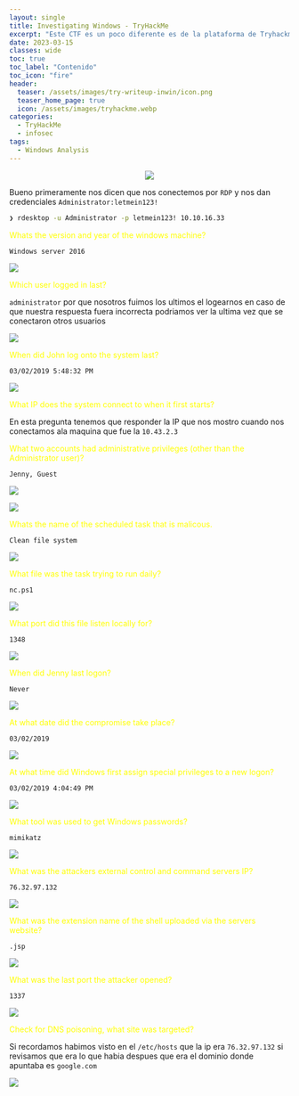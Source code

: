 ```yaml
---
layout: single
title: Investigating Windows - TryHackMe
excerpt: "Este CTF es un poco diferente es de la plataforma de Tryhackme y es de dificultad facil es una maquina windows este CTF es mas de Analisis Forense ya que tenemos que encontrar rastros para saber que es lo que pudo hacer el hacker para comprometer la maquina ademas nos dicen que tenemos que conectarnos por RDP y nos dan credenciales tenemos que basicamente investigar el sistema windows para poder contestar las preguntas"
date: 2023-03-15
classes: wide
toc: true
toc_label: "Contenido"
toc_icon: "fire"
header:
  teaser: /assets/images/try-writeup-inwin/icon.png
  teaser_home_page: true
  icon: /assets/images/tryhackme.webp
categories:
  - TryHackMe
  - infosec
tags:  
  - Windows Analysis
---
```

<p align="center">
<img src="/assets/images/try-writeup-inwin/icon.png">
</p>

Bueno primeramente nos dicen que nos conectemos por `RDP` y nos dan credenciales
`Administrator:letmein123!`

```bash
❯ rdesktop -u Administrator -p letmein123! 10.10.16.33
```

<span style="color:yellow">Whats the version and year of the windows machine?</span>

`Windows server 2016`

![](/assets/images/try-writeup-inwin/1.png)

<span style="color:yellow">Which user logged in last?</span>

`administrator` por que nosotros fuimos los ultimos el logearnos en caso de que nuestra respuesta fuera incorrecta podriamos ver la ultima vez que se conectaron otros usuarios

![](/assets/images/try-writeup-inwin/2.png)

<span style="color:yellow">When did John log onto the system last?</span>

`03/02/2019 5:48:32 PM`

![](/assets/images/try-writeup-inwin/3.png)

<span style="color:yellow">What IP does the system connect to when it first starts?</span>

En esta pregunta tenemos que responder la IP que nos mostro cuando nos conectamos ala maquina que fue la 
`10.43.2.3`

<span style="color:yellow">What two accounts had administrative privileges (other than the Administrator user)?</span>

`Jenny, Guest`

![](/assets/images/try-writeup-inwin/4.png)

![](/assets/images/try-writeup-inwin/5.png)

<span style="color:yellow">Whats the name of the scheduled task that is malicous.</span>

`Clean file system`

![](/assets/images/try-writeup-inwin/6.png)

<span style="color:yellow">What file was the task trying to run daily?</span>

`nc.ps1`

![](/assets/images/try-writeup-inwin/7.png)

<span style="color:yellow">What port did this file listen locally for?</span>

`1348`

![](/assets/images/try-writeup-inwin/8.png)


<span style="color:yellow">When did Jenny last logon?</span>

`Never`

![](/assets/images/try-writeup-inwin/9.png)

<span style="color:yellow">At what date did the compromise take place?</span>

`03/02/2019`

![](/assets/images/try-writeup-inwin/10.png)

<span style="color:yellow">At what time did Windows first assign special privileges to a new logon?</span>

`03/02/2019 4:04:49 PM` 

![](/assets/images/try-writeup-inwin/11.png)

<span style="color:yellow">What tool was used to get Windows passwords?</span>

`mimikatz`

![](/assets/images/try-writeup-inwin/12.png)

<span style="color:yellow">What was the attackers external control and command servers IP?</span>

`76.32.97.132`

![](/assets/images/try-writeup-inwin/13.png)

<span style="color:yellow">What was the extension name of the shell uploaded via the servers website?</span>

`.jsp`

![](/assets/images/try-writeup-inwin/14.png)

<span style="color:yellow"> What was the last port the attacker opened?</span>

`1337`

![](/assets/images/try-writeup-inwin/15.png)

<span style="color:yellow">Check for DNS poisoning, what site was targeted?</span>

Si recordamos habimos visto en el `/etc/hosts` que la ip era `76.32.97.132` si revisamos que era lo que habia despues que era el dominio donde apuntaba es `google.com`

![](/assets/images/try-writeup-inwin/13.png)























